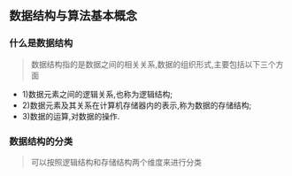 ## 数据结构与算法基本概念

### 什么是数据结构
> 数据结构指的是数据之间的相关关系,数据的组织形式,主要包括以下三个方面
- 1)数据元素之间的逻辑关系,也称为逻辑结构;
- 2)数据元素及其关系在计算机存储器内的表示,称为数据的存储结构;
- 3)数据的运算,对数据的操作.

### 数据结构的分类
> 可以按照逻辑结构和存储结构两个维度来进行分类

